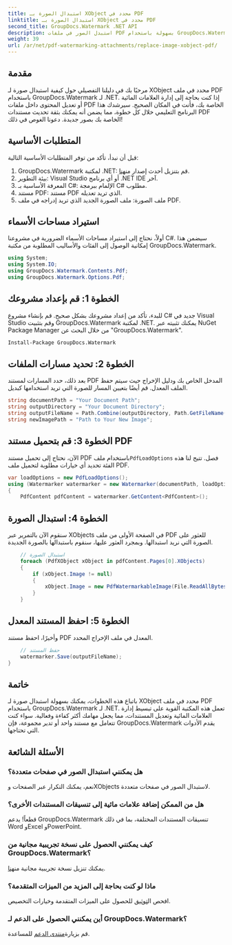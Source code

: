 ```yaml
---
title: استبدال الصورة بـ XObject محدد في PDF
linktitle: استبدال الصورة بـ XObject محدد في PDF
second_title: GroupDocs.Watermark .NET API
description: استبدل الصور في ملفات PDF بسهولة باستخدام GroupDocs.Watermark لـ .NET باستخدام هذا الدليل التفصيلي خطوة بخطوة. مثالي لإدارة محتوى PDF بكفاءة.
weight: 39
url: /ar/net/pdf-watermarking-attachments/replace-image-xobject-pdf/
---
```

## مقدمة
مرحبًا بك في دليلنا التفصيلي حول كيفية استبدال صورة لـ XObject محدد في ملف PDF باستخدام GroupDocs.Watermark لـ .NET. إذا كنت بحاجة إلى إدارة العلامات المائية أو تعديل المحتوى داخل ملفات PDF الخاصة بك، فأنت في المكان الصحيح. سيرشدك هذا البرنامج التعليمي خلال كل خطوة، مما يضمن أنه يمكنك بثقة تحديث مستندات PDF الخاصة بك بصور جديدة. دعونا الغوص في ذلك!
## المتطلبات الأساسية
قبل أن نبدأ، تأكد من توفر المتطلبات الأساسية التالية:
1.  GroupDocs.Watermark لمكتبة .NET: قم بتنزيل أحدث إصدار من[هنا](https://releases.groupdocs.com/Watermark/net/).
2. بيئة التطوير: Visual Studio أو أي برنامج .NET IDE آخر.
3. المعرفة الأساسية بـ C#: الإلمام ببرمجة C# مطلوب.
4. مستند PDF: مستند PDF الذي تريد تعديله.
5. ملف الصورة: ملف الصورة الجديد الذي تريد إدراجه في ملف PDF.

## استيراد مساحات الأسماء
أولاً، نحتاج إلى استيراد مساحات الأسماء الضرورية في مشروعنا C#. سيضمن هذا إمكانية الوصول إلى الفئات والأساليب المطلوبة من مكتبة GroupDocs.Watermark.
```csharp
using System;
using System.IO;
using GroupDocs.Watermark.Contents.Pdf;
using GroupDocs.Watermark.Options.Pdf;
```
## الخطوة 1: قم بإعداد مشروعك
للبدء، تأكد من إعداد مشروعك بشكل صحيح. قم بإنشاء مشروع C# جديد في Visual Studio وقم بتثبيت GroupDocs.Watermark لمكتبة .NET. يمكنك تثبيته عبر NuGet Package Manager من خلال البحث عن "GroupDocs.Watermark".
```sh
Install-Package GroupDocs.Watermark
```
## الخطوة 2: تحديد مسارات الملفات
بعد ذلك، حدد المسارات لمستند PDF المدخل الخاص بك ودليل الإخراج حيث سيتم حفظ الملف المعدل. قم أيضًا بتعيين المسار للصورة التي تريد استخدامها كبديل.
```csharp
string documentPath = "Your Document Path";
string outputDirectory = "Your Document Directory";
string outputFileName = Path.Combine(outputDirectory, Path.GetFileName(documentPath));
string newImagePath = "Path to Your New Image";
```
## الخطوة 3: قم بتحميل مستند PDF
 الآن، نحتاج إلى تحميل مستند PDF باستخدام ملف`PdfLoadOptions` فصل. تتيح لنا هذه الفئة تحديد أي خيارات مطلوبة لتحميل ملف PDF.
```csharp
var loadOptions = new PdfLoadOptions();
using (Watermarker watermarker = new Watermarker(documentPath, loadOptions))
{
    PdfContent pdfContent = watermarker.GetContent<PdfContent>();
```
## الخطوة 4: استبدال الصورة
سنقوم الآن بالتمرير عبر XObjects في الصفحة الأولى من ملف PDF للعثور على الصورة التي نريد استبدالها. وبمجرد العثور عليها، سنقوم باستبدالها بالصورة الجديدة.
```csharp
    // استبدال الصورة
    foreach (PdfXObject xObject in pdfContent.Pages[0].XObjects)
    {
        if (xObject.Image != null)
        {
            xObject.Image = new PdfWatermarkableImage(File.ReadAllBytes(newImagePath));
        }
    }
```
## الخطوة 5: احفظ المستند المعدل
وأخيرًا، احفظ مستند PDF المعدل في ملف الإخراج المحدد.
```csharp
    // حفظ المستند
    watermarker.Save(outputFileName);
}
```

## خاتمة
باتباع هذه الخطوات، يمكنك بسهولة استبدال صورة لـ XObject محدد في ملف PDF باستخدام GroupDocs.Watermark لـ .NET. تعمل هذه المكتبة القوية على تبسيط إدارة العلامات المائية وتعديل المستندات، مما يجعل مهامك أكثر كفاءة وفعالية. سواء كنت تتعامل مع مستند واحد أو تدير مجموعة، فإن GroupDocs.Watermark يقدم الأدوات التي تحتاجها.
## الأسئلة الشائعة
### هل يمكنني استبدال الصور في صفحات متعددة؟
نعم، يمكنك التكرار عبر الصفحات وXObjects لاستبدال الصور في صفحات متعددة.
### هل من الممكن إضافة علامات مائية إلى تنسيقات المستندات الأخرى؟
قطعاً! يدعم GroupDocs.Watermark تنسيقات المستندات المختلفة، بما في ذلك Word وExcel وPowerPoint.
### كيف يمكنني الحصول على نسخة تجريبية مجانية من GroupDocs.Watermark؟
 يمكنك تنزيل نسخة تجريبية مجانية من[هنا](https://releases.groupdocs.com/).
### ماذا لو كنت بحاجة إلى المزيد من الميزات المتقدمة؟
 افحص ال[توثيق](https://tutorials.groupdocs.com/Watermark/net/) للحصول على الميزات المتقدمة وخيارات التخصيص.
### أين يمكنني الحصول على الدعم لـ GroupDocs.Watermark؟
 قم بزيارة[منتدى الدعم](https://forum.groupdocs.com/c/watermark/19) للمساعدة.